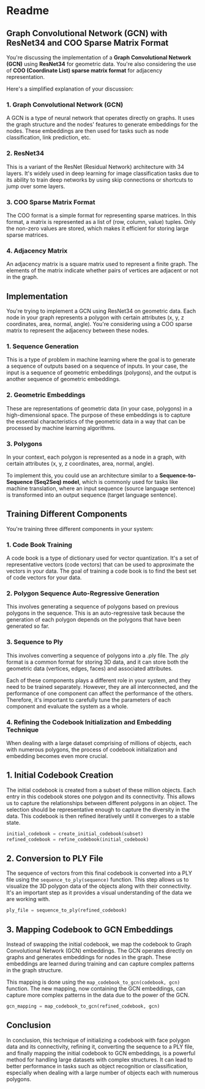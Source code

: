 # Readme

## Graph Convolutional Network (GCN) with ResNet34 and COO Sparse Matrix Format

You're discussing the implementation of a **Graph Convolutional Network (GCN)** using **ResNet34** for geometric data. You're also considering the use of **COO (Coordinate List) sparse matrix format** for adjacency representation.

Here's a simplified explanation of your discussion:

### 1. Graph Convolutional Network (GCN)

A GCN is a type of neural network that operates directly on graphs. It uses the graph structure and the nodes' features to generate embeddings for the nodes. These embeddings are then used for tasks such as node classification, link prediction, etc.

### 2. ResNet34

This is a variant of the ResNet (Residual Network) architecture with 34 layers. It's widely used in deep learning for image classification tasks due to its ability to train deep networks by using skip connections or shortcuts to jump over some layers.

### 3. COO Sparse Matrix Format

The COO format is a simple format for representing sparse matrices. In this format, a matrix is represented as a list of (row, column, value) tuples. Only the non-zero values are stored, which makes it efficient for storing large sparse matrices.

### 4. Adjacency Matrix

An adjacency matrix is a square matrix used to represent a finite graph. The elements of the matrix indicate whether pairs of vertices are adjacent or not in the graph.

## Implementation

You're trying to implement a GCN using ResNet34 on geometric data. Each node in your graph represents a polygon with certain attributes (x, y, z coordinates, area, normal, angle). You're considering using a COO sparse matrix to represent the adjacency between these nodes.

### 1. Sequence Generation

This is a type of problem in machine learning where the goal is to generate a sequence of outputs based on a sequence of inputs. In your case, the input is a sequence of geometric embeddings (polygons), and the output is another sequence of geometric embeddings.

### 2. Geometric Embeddings

These are representations of geometric data (in your case, polygons) in a high-dimensional space. The purpose of these embeddings is to capture the essential characteristics of the geometric data in a way that can be processed by machine learning algorithms.

### 3. Polygons

In your context, each polygon is represented as a node in a graph, with certain attributes (x, y, z coordinates, area, normal, angle).

To implement this, you could use an architecture similar to a **Sequence-to-Sequence (Seq2Seq) model**, which is commonly used for tasks like machine translation, where an input sequence (source language sentence) is transformed into an output sequence (target language sentence).

## Training Different Components

You're training three different components in your system:

### 1. Code Book Training

A code book is a type of dictionary used for vector quantization. It's a set of representative vectors (code vectors) that can be used to approximate the vectors in your data. The goal of training a code book is to find the best set of code vectors for your data.

### 2. Polygon Sequence Auto-Regressive Generation

This involves generating a sequence of polygons based on previous polygons in the sequence. This is an auto-regressive task because the generation of each polygon depends on the polygons that have been generated so far.

### 3. Sequence to Ply

This involves converting a sequence of polygons into a .ply file. The .ply format is a common format for storing 3D data, and it can store both the geometric data (vertices, edges, faces) and associated attributes.

Each of these components plays a different role in your system, and they need to be trained separately. However, they are all interconnected, and the performance of one component can affect the performance of the others. Therefore, it's important to carefully tune the parameters of each component and evaluate the system as a whole.

### 4. Refining the Codebook Initialization and Embedding Technique

When dealing with a large dataset comprising of millions of objects, each with numerous polygons, the process of codebook initialization and embedding becomes even more crucial.

## 1. Initial Codebook Creation

The initial codebook is created from a subset of these million objects. Each entry in this codebook stores one polygon and its connectivity. This allows us to capture the relationships between different polygons in an object. The selection should be representative enough to capture the diversity in the data. This codebook is then refined iteratively until it converges to a stable state.

```python
initial_codebook = create_initial_codebook(subset)
refined_codebook = refine_codebook(initial_codebook)
```

## 2. Conversion to PLY File

The sequence of vectors from this final codebook is converted into a PLY file using the `sequence_to_ply(sequence)` function. This step allows us to visualize the 3D polygon data of the objects along with their connectivity. It's an important step as it provides a visual understanding of the data we are working with.

```python
ply_file = sequence_to_ply(refined_codebook)
```

## 3. Mapping Codebook to GCN Embeddings

Instead of swapping the initial codebook, we map the codebook to Graph Convolutional Network (GCN) embeddings. The GCN operates directly on graphs and generates embeddings for nodes in the graph. These embeddings are learned during training and can capture complex patterns in the graph structure.

This mapping is done using the `map_codebook_to_gcn(codebook, gcn)` function. The new mapping, now containing the GCN embeddings, can capture more complex patterns in the data due to the power of the GCN.

```python
gcn_mapping = map_codebook_to_gcn(refined_codebook, gcn)
```

## Conclusion

In conclusion, this technique of initializing a codebook with face polygon data and its connectivity, refining it, converting the sequence to a PLY file, and finally mapping the initial codebook to GCN embeddings, is a powerful method for handling large datasets with complex structures. It can lead to better performance in tasks such as object recognition or classification, especially when dealing with a large number of objects each with numerous polygons.